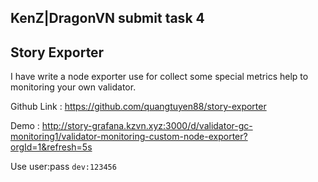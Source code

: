 ## KenZ|DragonVN submit task 4 

## Story Exporter

I have write a node exporter use for collect some special metrics help to monitoring your own validator.

Github Link : https://github.com/quangtuyen88/story-exporter

Demo : http://story-grafana.kzvn.xyz:3000/d/validator-gc-monitoring1/validator-monitoring-custom-node-exporter?orgId=1&refresh=5s

Use user:pass `dev:123456`





